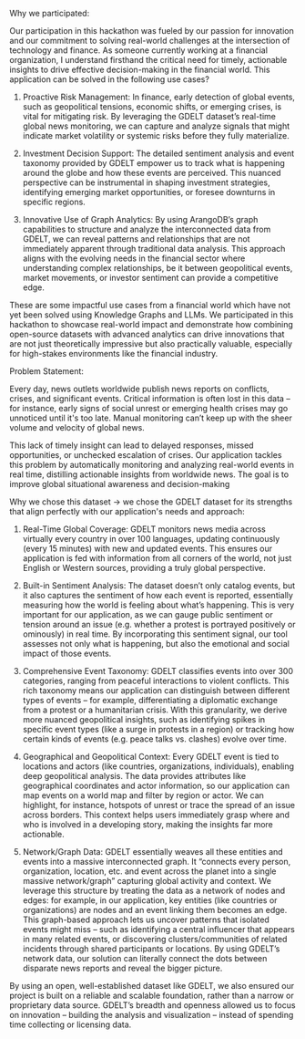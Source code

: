 Why we participated:

Our participation in this hackathon was fueled by our passion for innovation and our commitment to solving real-world challenges at the intersection of technology and finance. As someone currently working at a financial organization, I understand firsthand the critical need for timely, actionable insights to drive effective decision-making in the financial world. This application can be solved in the following use cases?

1. Proactive Risk Management: In finance, early detection of global events, such as geopolitical tensions, economic shifts, or emerging crises, is vital for mitigating risk. By leveraging the GDELT dataset’s real-time global news monitoring, we can capture and analyze signals that might indicate market volatility or systemic risks before they fully materialize.

2. Investment Decision Support: The detailed sentiment analysis and event taxonomy provided by GDELT empower us to track what is happening around the globe and how these events are perceived. This nuanced perspective can be instrumental in shaping investment strategies, identifying emerging market opportunities, or foresee downturns in specific regions.

3. Innovative Use of Graph Analytics: By using ArangoDB’s graph capabilities to structure and analyze the interconnected data from GDELT, we can reveal patterns and relationships that are not immediately apparent through traditional data analysis. This approach aligns with the evolving needs in the financial sector where understanding complex relationships, be it between geopolitical events, market movements, or investor sentiment can provide a competitive edge.

These are some impactful use cases from a financial world which have not yet been solved using Knowledge Graphs and LLMs. We participated in this hackathon to showcase real-world impact and demonstrate how combining open-source datasets with advanced analytics can drive innovations that are not just theoretically impressive but also practically valuable, especially for high-stakes environments like the financial industry.

Problem Statement:

Every day, news outlets worldwide publish news reports on conflicts, crises, and significant events. Critical information is often lost in this data – for instance, early signs of social unrest or emerging health crises may go unnoticed until it's too late. Manual monitoring can’t keep up with the sheer volume and velocity of global news.

This lack of timely insight can lead to delayed responses, missed opportunities, or unchecked escalation of crises. Our application tackles this problem by automatically monitoring and analyzing real-world events in real time, distilling actionable insights from worldwide news. The goal is to improve global situational awareness and decision-making



Why we chose this dataset -> we chose the GDELT dataset for its strengths that align perfectly with our application's needs and approach:

1. Real-Time Global Coverage: GDELT monitors news media across virtually every country in over 100 languages, updating continuously (every 15 minutes) with new and updated events​. This ensures our application is fed with information from all corners of the world, not just English or Western sources, providing a truly global perspective.

2. Built-in Sentiment Analysis: The dataset doesn’t only catalog events, but it also captures the sentiment of how each event is reported, essentially measuring how the world is feeling about what’s happening​. This is very important for our application, as we can gauge public sentiment or tension around an issue (e.g. whether a protest is portrayed positively or ominously) in real time. By incorporating this sentiment signal, our tool assesses not only what is happening, but also the emotional and social impact of those events.

3. Comprehensive Event Taxonomy: GDELT classifies events into over 300 categories, ranging from peaceful interactions to violent conflicts​. This rich taxonomy means our application can distinguish between different types of events – for example, differentiating a diplomatic exchange from a protest or a humanitarian crisis. With this granularity, we derive more nuanced geopolitical insights, such as identifying spikes in specific event types (like a surge in protests in a region) or tracking how certain kinds of events (e.g. peace talks vs. clashes) evolve over time.

4. Geographical and Geopolitical Context: Every GDELT event is tied to locations and actors (like countries, organizations, individuals), enabling deep geopolitical analysis. The data provides attributes like geographical coordinates and actor information, so our application can map events on a world map and filter by region or actor. We can highlight, for instance, hotspots of unrest or trace the spread of an issue across borders. This context helps users immediately grasp where and who is involved in a developing story, making the insights far more actionable.

5. Network/Graph Data: GDELT essentially weaves all these entities and events into a massive interconnected graph. It “connects every person, organization, location, etc. and event across the planet into a single massive network/graph” capturing global activity and context​. We leverage this structure by treating the data as a network of nodes and edges: for example, in our application, key entities (like countries or organizations) are nodes and an event linking them becomes an edge. This graph-based approach lets us uncover patterns that isolated events might miss – such as identifying a central influencer that appears in many related events, or discovering clusters/communities of related incidents through shared participants or locations. By using GDELT’s network data, our solution can literally connect the dots between disparate news reports and reveal the bigger picture.

By using an open, well-established dataset like GDELT, we also ensured our project is built on a reliable and scalable foundation, rather than a narrow or proprietary data source. GDELT’s breadth and openness allowed us to focus on innovation – building the analysis and visualization – instead of spending time collecting or licensing data.
